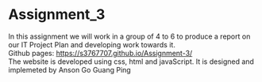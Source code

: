 # Assignment_3
In this assignment we will work in a group of 4 to 6 to produce a report on our IT Project Plan and developing work towards it.  
Github pages: https://s3767707.github.io/Assignment-3/  
The website is developed using css, html and javaScript. It is designed and implemeted by Anson Go Guang Ping 

